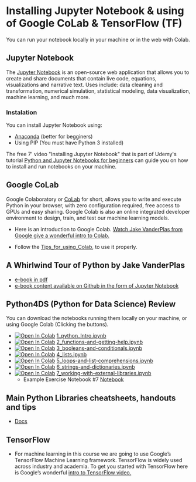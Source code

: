# Installing Jupyter Notebook & using of Google CoLab & TensorFlow (TF)
You can run your notebook locally in your machine or in the web with Colab.

## Jupyter Notebook
The [Jupyter Notebook](https://jupyter.org) is an open-source web application that allows you to create and share documents that contain live code, equations, visualizations and narrative text. Uses include: data cleaning and transformation, numerical simulation, statistical modeling, data visualization, machine learning, and much more.
### Instalation 
You can install Jupyter Notebook using:
- [Anaconda](https://www.anaconda.com/products/individual) (better for begginers)
- Using PIP (You must have Python 3 installed)

The free 7' video "Installing Jupyter Notebook" that is part of Udemy's tutorial [Python and Jupyter Notebooks for beginners](https://www.udemy.com/course/python-and-jupyter-notebooks-for-beginners/) can guide you on how to install and run notebooks on your machine.

## Google CoLab
Google Colaboratory or [CoLab](https://colab.research.google.com/notebooks/intro.ipynb) for short, allows you to write and execute Python in your browser, with
zero configuration required, free access to GPUs and easy sharing. Google Colab is also an online integrated developer environment to design, train, and test our machine learning models.

- Here is an introduction to Google Colab. [Watch Jake VanderPlas from Google give a wonderful intro to Colab.](https://www.youtube.com/watch?v=inN8seMm7UI)

- Follow the [Tips_for_using_Colab](/00_Curso_Folder/1_Fundamentals/Class_4/docs/Tips_for_using_Colab.pdf), to use it properly.

## A Whirlwind Tour of Python by Jake VanderPlas
- [e-book in pdf](/00_Curso_Folder/1_Fundamentals/Class_4/docs/A-whirlwind-tour-of-python.pdf) 
- [e-book content available on Github in the form of Jupyter Notebook](https://github.com/jakevdp/WhirlwindTourOfPython)


## Python4DS (Python for Data Science) Review
You can download the notebooks running them locally on your machine, or using Google Colab (Clicking the buttons).
- [![Open In Colab](https://colab.research.google.com/assets/colab-badge.svg)](http://colab.research.google.com/github/Mjrovai/UNIFEI-IESTI01-T01-2021.1/blob/main/00_Curso_Folder/1_Fundamentals/Class_4/notebooks/1_python_Intro.ipynb) [1_python_Intro.ipynb](/00_Curso_Folder/1_Fundamentals/Class_4/notebooks/1_python_Intro.ipynb) 
- [![Open In Colab](https://colab.research.google.com/assets/colab-badge.svg)](http://colab.research.google.com/github/Mjrovai/UNIFEI-IESTI01-T01-2021.1/blob/main/00_Curso_Folder/1_Fundamentals/Class_4/notebooks/2_functions-and-getting-help.ipynb) [2_functions-and-getting-help.ipynb](/00_Curso_Folder/1_Fundamentals/Class_4/notebooks/2_functions-and-getting-help.ipynb) 
- [![Open In Colab](https://colab.research.google.com/assets/colab-badge.svg)](http://colab.research.google.com/github/Mjrovai/UNIFEI-IESTI01-T01-2021.1/blob/main/00_Curso_Folder/1_Fundamentals/Class_4/notebooks/3_booleans-and-conditionals.ipynb) [3_booleans-and-conditionals.ipynb](/00_Curso_Folder/1_Fundamentals/Class_4/notebooks/3_booleans-and-conditionals.ipynb) 
- [![Open In Colab](https://colab.research.google.com/assets/colab-badge.svg)](http://colab.research.google.com/github/Mjrovai/UNIFEI-IESTI01-T01-2021.1/blob/main/00_Curso_Folder/1_Fundamentals/Class_4/notebooks/4_lists.ipynb) [4_lists.ipynb](/00_Curso_Folder/1_Fundamentals/Class_4/notebooks/4_lists.ipynb) 
- [![Open In Colab](https://colab.research.google.com/assets/colab-badge.svg)](http://colab.research.google.com/github/Mjrovai/UNIFEI-IESTI01-T01-2021.1/blob/main/00_Curso_Folder/1_Fundamentals/Class_4/notebooks/5_loops-and-list-comprehensions.ipynb) [5_loops-and-list-comprehensions.ipynb](/00_Curso_Folder/1_Fundamentals/Class_4/notebooks/5_loops-and-list-comprehensions.ipynb) 
- [![Open In Colab](https://colab.research.google.com/assets/colab-badge.svg)](http://colab.research.google.com/github/Mjrovai/UNIFEI-IESTI01-T01-2021.1/blob/main/00_Curso_Folder/1_Fundamentals/Class_4/notebooks/6_strings-and-dictionaries.ipynb) [6_strings-and-dictionaries.ipynb](/00_Curso_Folder/1_Fundamentals/Class_4/notebooks/6_strings-and-dictionaries.ipynb)
- [![Open In Colab](https://colab.research.google.com/assets/colab-badge.svg)](http://colab.research.google.com/github/Mjrovai/UNIFEI-IESTI01-T01-2021.1/blob/main/00_Curso_Folder/1_Fundamentals/Class_4/notebooks/7_working-with-external-libraries.ipynb) [7_working-with-external-libraries.ipynb](/00_Curso_Folder/1_Fundamentals/Class_4/notebooks/7_working-with-external-libraries.ipynb)
  - Example Exercise Notebook #7 [Notebook](/00_Curso_Folder/1_Fundamentals/Class_4/notebooks/Example_Pandas_exercice.ipynb)

## Main Python Libraries cheatsheets, handouts and tips
- [Docs](/00_Curso_Folder/1_Fundamentals/Class_4/docs/) 

## TensorFlow
- For machine learning in this course we are going to use Google’s TensorFlow Machine Learning framework. TensorFlow is widely used across industry and academia. To get you started with TensorFlow here is Google’s wonderful [intro to TensorFlow video.](https://www.youtube.com/watch?v=yjprpOoH5c80)
